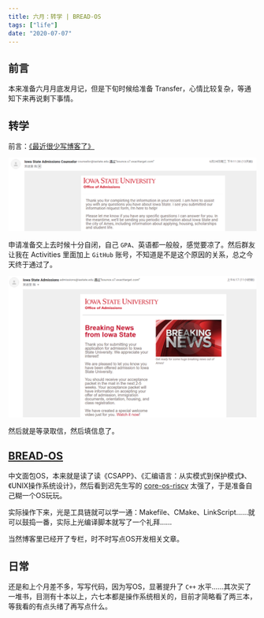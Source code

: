 ```yaml
---
title: 六月：转学 | BREAD-OS
tags: ["life"]
date: "2020-07-07"
---
```

## 前言

本来准备六月月底发月记，但是下旬时候给准备 Transfer，心情比较复杂，等通知下来再说剩下事情。

## 转学

前言：[《最近很少写博客了》](https://www.himself65.com/2020-2-recently/)

![Transfer](./1.png)

申请准备交上去时候十分自闭，自己 `GPA`、英语都一般般，感觉要凉了。然后群友让我在 Activities 里面加上 `GitHub` 账号，不知道是不是这个原因的关系，总之今天终于通过了。

![Transfer](./2.png)

然后就是等录取信，然后填信息了。

## [BREAD-OS](https://github.com/Himself65/bread-os)

中文面包OS，本来就是读了读《CSAPP》、《汇编语言：从实模式到保护模式》、《UNIX操作系统设计》，然后看到迟先生写的 [core-os-riscv](https://github.com/skyzh/core-os-riscv) 太强了，于是准备自己糊一个OS玩玩。

实际操作下来，光是工具链就可以学一通：Makefile、CMake、LinkScript……就可以鼓捣一番，实际上光编译脚本就写了一个礼拜……

当然博客里已经开了专栏，时不时写点OS开发相关文章。

## 日常

还是和上个月差不多，写写代码，因为写OS，显著提升了 `C++` 水平……其次买了一堆书，目测有十本以上，六七本都是操作系统相关的，目前才简略看了两三本，等我看的有点头绪了再写点什么。
